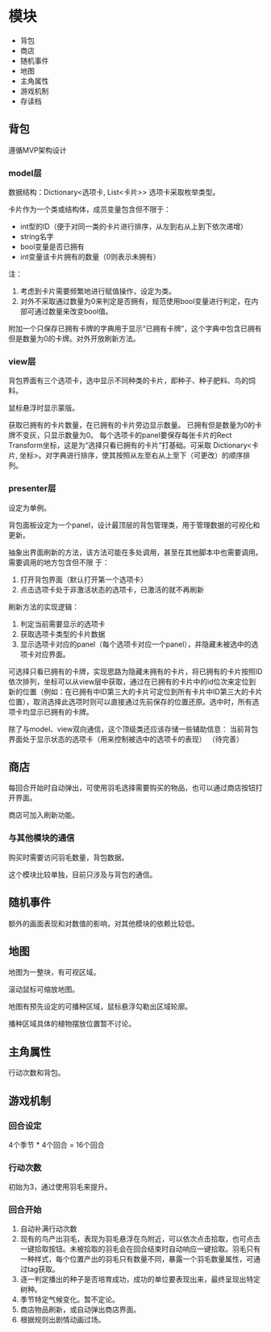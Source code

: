 # 模块
* 背包
* 商店
* 随机事件
* 地图
* 主角属性
* 游戏机制
* 存读档

## 背包

遵循MVP架构设计

### model层

数据结构：Dictionary<选项卡, List<卡片>>
选项卡采取枚举类型。

卡片作为一个类或结构体，成员变量包含但不限于：
* int型的ID（便于对同一类的卡片进行排序，从左到右从上到下依次递增）
* string名字
* bool变量是否已拥有
* int变量该卡片拥有的数量（0则表示未拥有）

注：
1. 考虑到卡片需要频繁地进行赋值操作，设定为类。
2. 对外不采取通过数量为0来判定是否拥有，规范使用bool变量进行判定，在内部可通过数量来改变bool值。

附加一个只保存已拥有卡牌的字典用于显示“已拥有卡牌”，这个字典中包含已拥有但是数量为0的卡牌。对外开放刷新方法。

### view层

背包界面有三个选项卡，选中显示不同种类的卡片，即种子、种子肥料、鸟的饲料。

鼠标悬浮时显示蒙版。

获取已拥有的卡片数量，在已拥有的卡片旁边显示数量。
已拥有但是数量为0的卡牌不变灰，只显示数量为0。
每个选项卡的panel要保存每张卡片的Rect Transform坐标，这是为“选择只看已拥有的卡片”打基础。可采取
Dictionary<卡片, 坐标>。对字典进行排序，使其按照从左至右从上至下（可更改）的顺序排列。

### presenter层

设定为单例。

背包面板设定为一个panel，设计最顶层的背包管理类，用于管理数据的可视化和更新。

抽象出界面刷新的方法，该方法可能在多处调用，甚至在其他脚本中也需要调用。需要调用的地方包含但不限
于：
1. 打开背包界面（默认打开第一个选项卡）
2. 点击选项卡处于非激活状态的选项卡，已激活的就不再刷新

刷新方法的实现逻辑：
1. 判定当前需要显示的选项卡
2. 获取选项卡类型的卡片数据
3. 显示选项卡对应的panel（每个选项卡对应一个panel），并隐藏未被选中的选项卡对应界面。

可选择只看已拥有的卡牌，实现思路为隐藏未拥有的卡片，将已拥有的卡片按照ID依次排列，坐标可以从view层中获取，通过在已拥有的卡片中的id位次来定位到新的位置（例如：在已拥有中ID第三大的卡片可定位到所有卡片中ID第三大的卡片位置），取消选择此选项时则可以直接通过先前保存的位置还原。选中时，所有选项卡均显示已拥有的卡牌。

除了与model、view双向通信，这个顶级类还应该存储一些辅助信息：
当前背包界面处于显示状态的选项卡（用来控制被选中的选项卡的表现）
（待完善）

## 商店

每回合开始时自动弹出，可使用羽毛选择需要购买的物品，也可以通过商店按钮打开界面。

商店可加入刷新功能。

### 与其他模块的通信

购买时需要访问羽毛数量，背包数据。

这个模块比较单独，目前只涉及与背包的通信。

## 随机事件

额外的画面表现和对数值的影响，对其他模块的依赖比较低。

## 地图

地图为一整块，有可视区域。

滚动鼠标可缩放地图。

地图有预先设定的可播种区域，鼠标悬浮勾勒出区域轮廓。

播种区域具体的植物摆放位置暂不讨论。

## 主角属性

行动次数和背包。

## 游戏机制

### 回合设定

4个季节 * 4个回合 = 16个回合

### 行动次数

初始为3，通过使用羽毛来提升。

### 回合开始
1. 自动补满行动次数
2. 现有的鸟产出羽毛，表现为羽毛悬浮在鸟附近，可以依次点击拾取，也可点击一键拾取按钮。未被拾取的羽毛会在回合结束时自动响应一键拾取。羽毛只有一种样式，每个位置产出的羽毛只有数量不同，暴露一个羽毛数量属性，可通过tag获取。
3. 逐一判定播出的种子是否培育成功，成功的单位要表现出来，最终呈现出特定树种。
4. 季节特定气候变化。暂不定论。
5. 商店物品刷新，或自动弹出商店界面。
6. 根据规则出剧情动画过场。